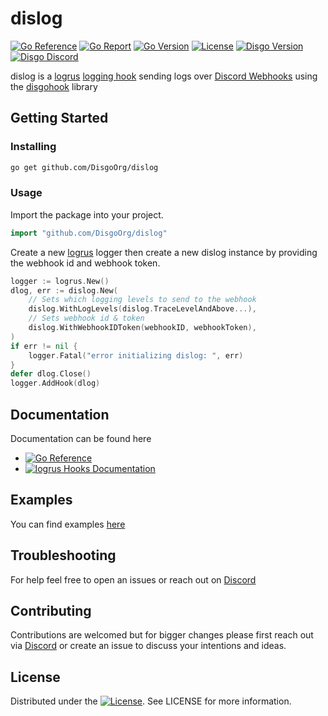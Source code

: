 # dislog

[![Go Reference](https://pkg.go.dev/badge/github.com/DisgoOrg/dislog.svg)](https://pkg.go.dev/github.com/DisgoOrg/dislog)
[![Go Report](https://goreportcard.com/badge/github.com/DisgoOrg/dislog)](https://goreportcard.com/report/github.com/DisgoOrg/dislog)
[![Go Version](https://img.shields.io/github/go-mod/go-version/DisgoOrg/dislog)](https://golang.org/doc/devel/release.html)
[![License](https://img.shields.io/badge/License-Apache%202.0-blue.svg)](https://github.com/DisgoOrg/dislog/blob/master/LICENSE)
[![Disgo Version](https://img.shields.io/github/v/release/DisgoOrg/dislog)](https://github.com/DisgoOrg/dislog/releases/latest)
[![Disgo Discord](https://img.shields.io/badge/Disgo%20Discord-blue.svg)](https://discord.gg/mgjJeufk)

dislog is a [logrus](https://github.com/sirupsen/logrus) [logging hook](https://github.com/sirupsen/logrus#hooks) sending logs over [Discord Webhooks](https://discord.com/developers/docs/resources/webhook) using the [disgohook](https://github.com/DisgoOrg/dislog) library

## Getting Started

### Installing

```sh
go get github.com/DisgoOrg/dislog
```

### Usage

Import the package into your project.

```go
import "github.com/DisgoOrg/dislog"
```

Create a new [logrus](https://github.com/sirupsen/logrus) logger then create a new dislog instance by providing the webhook id and webhook token.

```go
logger := logrus.New()
dlog, err := dislog.New(
    // Sets which logging levels to send to the webhook
    dislog.WithLogLevels(dislog.TraceLevelAndAbove...),
    // Sets webhook id & token
    dislog.WithWebhookIDToken(webhookID, webhookToken),
)
if err != nil {
    logger.Fatal("error initializing dislog: ", err)
}
defer dlog.Close()
logger.AddHook(dlog)
```

## Documentation

Documentation can be found here

* [![Go Reference](https://pkg.go.dev/badge/github.com/DisgoOrg/dislog.svg)](https://pkg.go.dev/github.com/DisgoOrg/dislog)
* [![logrus Hooks Documentation](https://img.shields.io/badge/logrus%20Documentation-blue.svg)](https://github.com/sirupsen/logrus#hooks)

## Examples

You can find examples [here](https://github.com/DisgoOrg/dislog/tree/master/_examples)

## Troubleshooting

For help feel free to open an issues or reach out on [Discord](https://discord.gg/mgjJeufk)

## Contributing

Contributions are welcomed but for bigger changes please first reach out via [Discord](https://discord.gg/mgjJeufk) or create an issue to discuss your intentions and ideas.

## License

Distributed under the [![License](https://img.shields.io/badge/License-Apache%202.0-blue.svg)](https://github.com/DisgoOrg/dislog/blob/master/LICENSE). See LICENSE for more information.
